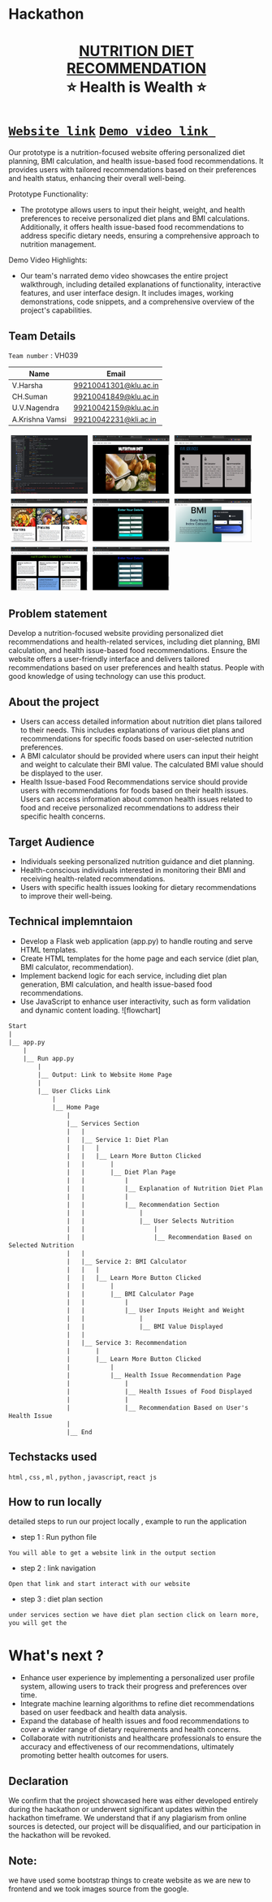 # Hackathon
<h1 align="center" style="border-bottom: none">
    <b>
        <a href="https://www.google.com">NUTRITION DIET RECOMMENDATION </a><br>
    </b>
    ⭐️ Health is Wealth ⭐️ <br>
</h1>

# [`Website link`](http://www.google.com)  [`Demo video link `](http://www.google.com) 
Our prototype is a nutrition-focused website offering personalized diet planning, BMI calculation, and health issue-based food recommendations. It provides users with tailored recommendations based on their preferences and health status, enhancing their overall well-being.

Prototype Functionality:
- The prototype allows users to input their height, weight, and health preferences to receive personalized diet plans and BMI calculations. Additionally, it offers health issue-based food recommendations to address specific dietary needs, ensuring a comprehensive approach to nutrition management.

Demo Video Highlights:
- Our team's narrated demo video showcases the entire project walkthrough, including detailed explanations of functionality, interactive features, and user interface design. It includes images, working demonstrations, code snippets, and a comprehensive overview of the project's capabilities.
## Team Details
`Team number` : VH039

| Name    | Email           |
|---------|-----------------|
| V.Harsha | 99210041301@klu.ac.in |
| CH.Suman | 99210041849@klu.ac.in |
| U.V.Nagendra | 99210042159@klu.ac.in |
| A.Krishna Vamsi | 99210042231@kli.ac.in |

<div style="display: flex; flex-wrap: wrap;">
    <img src="https://github.com/HARSHAVINJAMURI/Hackathon/blob/main/Templates/1.png?raw=true" alt="Image 1" style="width: 30%; margin: 5px;"> 
    <img src="https://github.com/HARSHAVINJAMURI/Hackathon/blob/main/Templates/2.png?raw=true" alt="Image 2" style="width: 30%; margin: 5px;">
    <img src="https://github.com/HARSHAVINJAMURI/Hackathon/blob/main/Templates/3.png?raw=true" alt="Image 3" style="width: 30%; margin: 5px;">
    <img src="https://github.com/HARSHAVINJAMURI/Hackathon/blob/main/Templates/4.png?raw=true" alt="Image 4" style="width: 30%; margin: 5px;">
    <img src="https://github.com/HARSHAVINJAMURI/Hackathon/blob/main/Templates/5.png?raw=true" alt="Image 5" style="width: 30%; margin: 5px;">
    <img src="https://github.com/HARSHAVINJAMURI/Hackathon/blob/main/Templates/6.png?raw=true" alt="Image 6" style="width: 30%; margin: 5px;">
    <img src="https://github.com/HARSHAVINJAMURI/Hackathon/blob/main/Templates/7.png?raw=true" alt="Image 7" style="width: 30%; margin: 5px;">
    <img src="https://github.com/HARSHAVINJAMURI/Hackathon/blob/main/Templates/8.png?raw=true" alt="Image 8" style="width: 30%; margin: 5px;">
</div>

## Problem statement 
Develop a nutrition-focused website providing personalized diet recommendations and health-related services, including diet planning, BMI calculation, and health issue-based food recommendations. Ensure the website offers a user-friendly interface and delivers tailored recommendations based on user preferences and health status. People with good knowledge of using technology can use this product.
## About the project
- Users can access detailed information about nutrition diet plans tailored to their needs. This includes explanations of various diet plans and recommendations for specific foods based on user-selected nutrition preferences.
- A BMI calculator should be provided where users can input their height and weight to calculate their BMI value. The calculated BMI value should be displayed to the user.
- Health Issue-based Food Recommendations service should provide users with recommendations for foods based on their health issues. Users can access information about common health issues related to food and receive personalized recommendations to address their specific health concerns.
## Target Audience
- Individuals seeking personalized nutrition guidance and diet planning.
- Health-conscious individuals interested in monitoring their BMI and receiving health-related recommendations.
- Users with specific health issues looking for dietary recommendations to improve their well-being.
## Technical implemntaion 
- Develop a Flask web application (app.py) to handle routing and serve HTML templates.
- Create HTML templates for the home page and each service (diet plan, BMI calculator, recommendation).
- Implement backend logic for each service, including diet plan generation, BMI calculation, and health issue-based food recommendations.
- Use JavaScript to enhance user interactivity, such as form validation and dynamic content loading.
![flowchart]
```
Start
|
|__ app.py
    |
    |__ Run app.py
        |
        |__ Output: Link to Website Home Page
        |
        |__ User Clicks Link
            |
            |__ Home Page
                |
                |__ Services Section
                |   |
                |   |__ Service 1: Diet Plan
                |   |   |
                |   |   |__ Learn More Button Clicked
                |   |       |
                |   |       |__ Diet Plan Page
                |   |           |
                |   |           |__ Explanation of Nutrition Diet Plan
                |   |           |
                |   |           |__ Recommendation Section
                |   |               |
                |   |               |__ User Selects Nutrition
                |   |                   |
                |   |                   |__ Recommendation Based on Selected Nutrition
                |   |
                |   |__ Service 2: BMI Calculator
                |   |   |
                |   |   |__ Learn More Button Clicked
                |   |       |
                |   |       |__ BMI Calculator Page
                |   |           |
                |   |           |__ User Inputs Height and Weight
                |   |               |
                |   |               |__ BMI Value Displayed
                |   |
                |   |__ Service 3: Recommendation
                |       |
                |       |__ Learn More Button Clicked
                |           |
                |           |__ Health Issue Recommendation Page
                |               |
                |               |__ Health Issues of Food Displayed
                |               |
                |               |__ Recommendation Based on User's Health Issue
                |
                |__ End
  ```

## Techstacks used 
`html` , `css` , `ml` , `python` , `javascript`, `react js`
## How to run locally 
detailed steps to run our project locally , example to run the application 
- step 1 : Run python file 
```
You will able to get a website link in the output section
```
- step 2 : link navigation
```
Open that link and start interact with our website
```
- step 3 : diet plan section
```
under services section we have diet plan section click on learn more, you will get the 
```
# What's next ?
- Enhance user experience by implementing a personalized user profile system, allowing users to track their progress and preferences over time.
- Integrate machine learning algorithms to refine diet recommendations based on user feedback and health data analysis.
- Expand the database of health issues and food recommendations to cover a wider range of dietary requirements and health concerns.
- Collaborate with nutritionists and healthcare professionals to ensure the accuracy and effectiveness of our recommendations, ultimately promoting better health outcomes for users.
## Declaration
We confirm that the project showcased here was either developed entirely during the hackathon or underwent significant updates within the hackathon timeframe. We understand that if any plagiarism from online sources is detected, our project will be disqualified, and our participation in the hackathon will be revoked.
## Note:
we have used some bootstrap things to create website as we are new to frontend and we took images source from the google.
